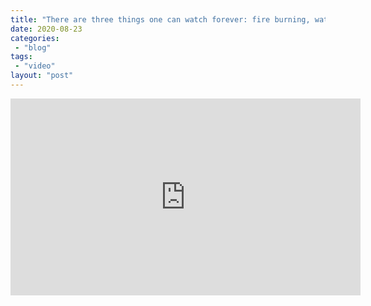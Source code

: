 ```yaml
---
title: "There are three things one can watch forever: fire burning, water falling, and computation progress bars"
date: 2020-08-23
categories: 
 - "blog"
tags: 
 - "video"
layout: "post"
---
```


<iframe width="560" height="315" src="https://videopress.com/embed/OxcrfxZ2?loop=1&autoPlay=1" frameborder="0" allowfullscreen allow="clipboard-write"></iframe>
<script src="https://videopress.com/videopress-iframe.js"></script>
